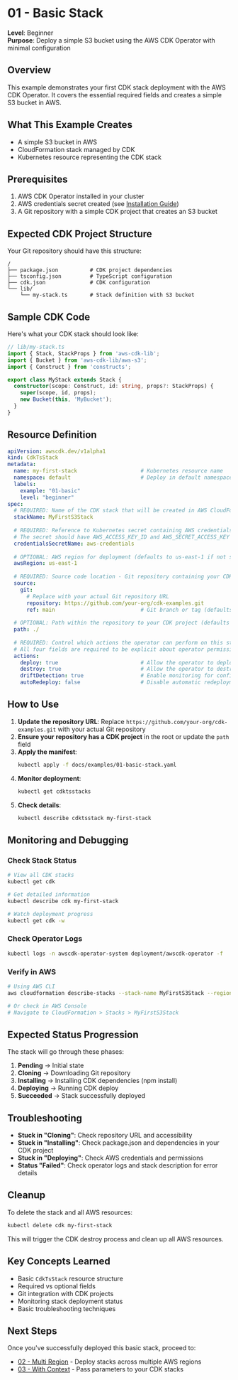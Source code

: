 # 01 - Basic Stack

**Level**: Beginner  
**Purpose**: Deploy a simple S3 bucket using the AWS CDK Operator with minimal configuration

## Overview

This example demonstrates your first CDK stack deployment with the AWS CDK Operator. It covers the essential required fields and creates a simple S3 bucket in AWS.

## What This Example Creates

- A simple S3 bucket in AWS
- CloudFormation stack managed by CDK
- Kubernetes resource representing the CDK stack

## Prerequisites

1. AWS CDK Operator installed in your cluster
2. AWS credentials secret created (see [Installation Guide](../installation.md))
3. A Git repository with a simple CDK project that creates an S3 bucket

## Expected CDK Project Structure

Your Git repository should have this structure:

```
/
├── package.json          # CDK project dependencies
├── tsconfig.json         # TypeScript configuration
├── cdk.json              # CDK configuration
└── lib/
    └── my-stack.ts       # Stack definition with S3 bucket
```

## Sample CDK Code

Here's what your CDK stack should look like:

```typescript
// lib/my-stack.ts
import { Stack, StackProps } from 'aws-cdk-lib';
import { Bucket } from 'aws-cdk-lib/aws-s3';
import { Construct } from 'constructs';

export class MyStack extends Stack {
  constructor(scope: Construct, id: string, props?: StackProps) {
    super(scope, id, props);
    new Bucket(this, 'MyBucket');
  }
}
```

## Resource Definition

```yaml
apiVersion: awscdk.dev/v1alpha1
kind: CdkTsStack
metadata:
  name: my-first-stack                    # Kubernetes resource name
  namespace: default                      # Deploy in default namespace
  labels:
    example: "01-basic"
    level: "beginner"
spec:
  # REQUIRED: Name of the CDK stack that will be created in AWS CloudFormation
  stackName: MyFirstS3Stack
  
  # REQUIRED: Reference to Kubernetes secret containing AWS credentials
  # The secret should have AWS_ACCESS_KEY_ID and AWS_SECRET_ACCESS_KEY
  credentialsSecretName: aws-credentials
  
  # OPTIONAL: AWS region for deployment (defaults to us-east-1 if not specified)
  awsRegion: us-east-1
  
  # REQUIRED: Source code location - Git repository containing your CDK project
  source:
    git:
      # Replace with your actual Git repository URL
      repository: https://github.com/your-org/cdk-examples.git
      ref: main                           # Git branch or tag (defaults to main)
  
  # OPTIONAL: Path within the repository to your CDK project (defaults to root)
  path: ./
  
  # REQUIRED: Control which actions the operator can perform on this stack
  # All four fields are required to be explicit about operator permissions
  actions:
    deploy: true                          # Allow the operator to deploy this stack
    destroy: true                         # Allow the operator to destroy this stack when resource is deleted
    driftDetection: true                  # Enable monitoring for configuration drift
    autoRedeploy: false                   # Disable automatic redeployment (manual control)
```

## How to Use

1. **Update the repository URL**: Replace `https://github.com/your-org/cdk-examples.git` with your actual Git repository
2. **Ensure your repository has a CDK project** in the root or update the `path` field
3. **Apply the manifest**:
   ```bash
   kubectl apply -f docs/examples/01-basic-stack.yaml
   ```
4. **Monitor deployment**:
   ```bash
   kubectl get cdktsstacks
   ```
5. **Check details**:
   ```bash
   kubectl describe cdktsstack my-first-stack
   ```

## Monitoring and Debugging

### Check Stack Status

```bash
# View all CDK stacks
kubectl get cdk

# Get detailed information
kubectl describe cdk my-first-stack

# Watch deployment progress
kubectl get cdk -w
```

### Check Operator Logs

```bash
kubectl logs -n awscdk-operator-system deployment/awscdk-operator -f
```

### Verify in AWS

```bash
# Using AWS CLI
aws cloudformation describe-stacks --stack-name MyFirstS3Stack --region us-east-1

# Or check in AWS Console
# Navigate to CloudFormation > Stacks > MyFirstS3Stack
```

## Expected Status Progression

The stack will go through these phases:

1. **Pending** → Initial state
2. **Cloning** → Downloading Git repository
3. **Installing** → Installing CDK dependencies (npm install)
4. **Deploying** → Running CDK deploy
5. **Succeeded** → Stack successfully deployed

## Troubleshooting

- **Stuck in "Cloning"**: Check repository URL and accessibility
- **Stuck in "Installing"**: Check package.json and dependencies in your CDK project
- **Stuck in "Deploying"**: Check AWS credentials and permissions
- **Status "Failed"**: Check operator logs and stack description for error details

## Cleanup

To delete the stack and all AWS resources:

```bash
kubectl delete cdk my-first-stack
```

This will trigger the CDK destroy process and clean up all AWS resources.

## Key Concepts Learned

- Basic `CdkTsStack` resource structure
- Required vs optional fields
- Git integration with CDK projects
- Monitoring stack deployment status
- Basic troubleshooting techniques

## Next Steps

Once you've successfully deployed this basic stack, proceed to:
- [02 - Multi Region](02-multi-region.md) - Deploy stacks across multiple AWS regions
- [03 - With Context](03-with-context.md) - Pass parameters to your CDK stacks 
